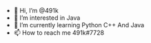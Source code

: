 - 👋 Hi, I’m @491k
- 👀 I’m interested in Java
- 🌱 I’m currently learning Python C++ And Java
- 📫 How to reach me 491k#7728

<!---
491k/491k is a ✨ special ✨ repository because its `README.md` (this file) appears on your GitHub profile.
You can click the Preview link to take a look at your changes.
--->
